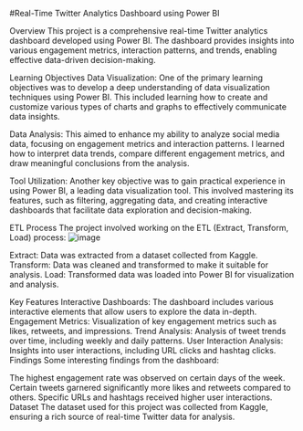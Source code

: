 
#Real-Time Twitter Analytics Dashboard using Power BI

Overview
This project is a comprehensive real-time Twitter analytics dashboard developed using Power BI. The dashboard provides insights into various engagement metrics, interaction patterns, and trends, enabling effective data-driven decision-making.

Learning Objectives
Data Visualization: One of the primary learning objectives was to develop a deep understanding of data visualization techniques using Power BI. This included learning how to create and customize various types of charts and graphs to effectively communicate data insights.

Data Analysis: This aimed to enhance my ability to analyze social media data, focusing on engagement metrics and interaction patterns. I learned how to interpret data trends, compare different engagement metrics, and draw meaningful conclusions from the analysis.

Tool Utilization: Another key objective was to gain practical experience in using Power BI, a leading data visualization tool. This involved mastering its features, such as filtering, aggregating data, and creating interactive dashboards that facilitate data exploration and decision-making.

ETL Process
The project involved working on the ETL (Extract, Transform, Load) process:
![image](https://github.com/user-attachments/assets/c83636e5-5cba-4522-819d-df6c56f62d46)

Extract: Data was extracted from a dataset collected from Kaggle.
Transform: Data was cleaned and transformed to make it suitable for analysis.
Load: Transformed data was loaded into Power BI for visualization and analysis.

Key Features
Interactive Dashboards: The dashboard includes various interactive elements that allow users to explore the data in-depth.
Engagement Metrics: Visualization of key engagement metrics such as likes, retweets, and impressions.
Trend Analysis: Analysis of tweet trends over time, including weekly and daily patterns.
User Interaction Analysis: Insights into user interactions, including URL clicks and hashtag clicks.
Findings
Some interesting findings from the dashboard:

The highest engagement rate was observed on certain days of the week.
Certain tweets garnered significantly more likes and retweets compared to others.
Specific URLs and hashtags received higher user interactions.
Dataset
The dataset used for this project was collected from Kaggle, ensuring a rich source of real-time Twitter data for analysis.





